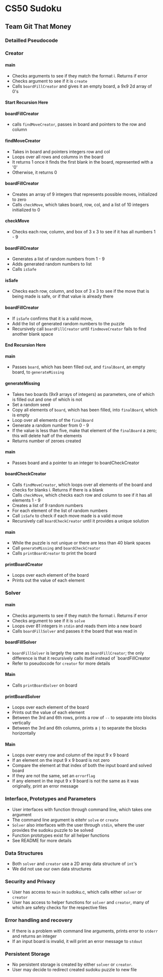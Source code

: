 # CS50 Sudoku
## Team Git That Money

### Detailled Pseudocode
### Creator
#### main
* Checks arguments to see if they match the format 
	i. Returns if error
* Checks argument to see if it is `create`
* Calls `boardFillCreator` and gives it an empty board, a 9x9 2d array of 0's

#### Start Recursion Here

#### boardFillCreator
* calls `findMoveCreator`, passes in board and pointers to the row and column 

#### findMoveCreator
* Takes in board and pointers integers row and col
* Loops over all rows and columns in the board
* It returns 1 once it finds the first blank in the board, represented with a '0'
* Otherwise, it returns 0

#### boardFillCreator
* Creates an array of 9 integers that represents possible moves, initialized to zero
* Calls `checkMove`, which takes board, row, col, and a list of 10 integers initialized to 0

#### checkMove
* Checks each row, column, and box of 3 x 3 to see if it has all numbers 1 - 9

#### boardFillCreator
* Generates a list of random numbers from 1 - 9
* Adds generated random numbers to list
* Calls `isSafe`

#### isSafe
* Checks each row, column, and box of 3 x 3 to see if the move that is being made is safe, or if that value is already there

#### boardFillCreator
* If `isSafe` confirms that it is a valid move, 
* Add the list of generated random numbers to the puzzle
* Recursively call `boardFillCreator` until `findmoveCreator` fails to find another blank space

#### End Recursion Here

#### main
* Passes `board`, which has been filled out, and `finalBoard`, an empty board, to `generateMissing`

#### generateMissing
* Takes two boards (9x9 arrays of integers) as parameters, one of which is filled out and one of which is not
* Set a random seed
* Copy all elements of `board`, which has been filled, into `finalBoard`, which is empty
* Loop over all elements of the `finalBoard`
* Generate a random number from 0 - 9
* If the value is less than five, make that element of the `finalBoard` a zero; this will delete half of the elements
* Returns number of zeroes created

#### main
* Passes board and a pointer to an integer to boardCheckCreator

#### boardCheckCreator
* Calls `findMoveCreator`, which loops over all elements of the board and checks for blanks
	i. Returns if there is a blank
* Calls `checkMove`, which checks each row and column to see if it has all elements 1 - 9
* Creates a list of 9 random numbers
* For each element of the list of random numbers
* Call `isSafe` to check if each move made is a valid move
* Recursively call `boardCheckCreator` until it provides a unique solution

#### main
* While the puzzle is not unique or there are less than 40 blank spaces
* Call `generateMissing` and `boardCheckCreator`
* Calls `printBoardCreator` to print the board

#### printBoardCreator
* Loops over each element of the board
* Prints out the value of each element

### Solver
#### main
* Checks arguments to see if they match the format
        i. Returns if error
* Checks argument to see if it is `solve`
* Loops over 81 integers in `stdin` and reads them into a new board
* Calls `boardFillSolver` and passes it the board that was read in

#### boardFillSolver
* `boardFillSolver` is largely the same as `boardFillCreator`; the only difference is that it recursively calls itself instead of `boardFillCreator
* Refer to pseudocode for `creator` for more details

#### Main
* Calls `printBoardSolver` on board

#### printBoardSolver
* Loops over each element of the board
* Prints out the value of each element
* Between the 3rd and 6th rows, prints a row of `--` to separate into blocks vertically
* Between the 3rd and 6th columns, prints a `|` to separate the blocks horizontally

#### Main
* Loops over every row and column of the input 9 x 9 board
* If an element on the input 9 x 9 board is not zero
* Compare the element at that index of both the input board and solved board
* If they are not the same, set an `errorflag`
* If any element in the input 9 x 9 board is not the same as it was originally, print an error message


### Interface, Prototypes and Parameters
* User interfaces with function through command line, which takes one argument
* The command line argument is eitehr `solve` or `create`
* `Solver` also interfaces with the user through `stdin`, where the user provides the sudoku puzzle to be solved
* Function prototypes exist for all helper functions
* See README for more details


### Data Structures
* Both `solver` and `creator` use a 2D array data structure of `int`'s
* We did not use our own data structures


### Security and Privacy
* User has access to `main` in sudoku.c, which calls either `solver` or `creator`
* User has access to helper functions for `solver` and `creator`, many of which are safety checks for the respective files


### Error handling and recovery
* If there is a problem with command line arguments, prints error to `stderr` and returns an integer
* If an input board is invalid, it will print an error message to `stdout`


### Persistent Storage
* No persistent storage is created by either `solver` or `creator`.
* User may decide to redirect created sudoku puzzle to new file
